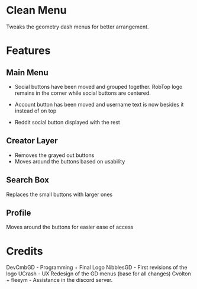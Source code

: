 # Clean Menu

Tweaks the geometry dash menus for better arrangement.

# Features

## Main Menu
- Social buttons have been moved and grouped together. RobTop logo remains in the corner while social buttons are centered.

- Account button has been moved and username text is now besides it instead of on top

- Reddit social button displayed with the rest

## Creator Layer

- Removes the grayed out buttons
- Moves around the buttons based on usability

## Search Box
Replaces the small buttons with larger ones


## Profile
Moves around the buttons for easier ease of access

# Credits
DevCmbGD - Programming + Final Logo
NibblesGD - First revisions of the logo
UCrash - UX Redesign of the GD menus (base for all changes)
Cvolton + fleeym - Assistance in the discord server.